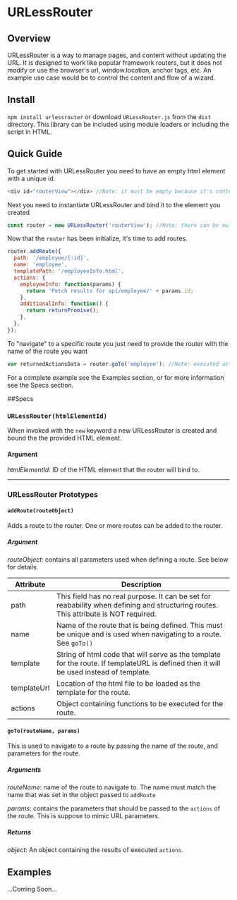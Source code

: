# URLessRouter

## Overview
URLessRouter is a way to manage pages, and content without updating the URL.  It is designed to work like popular framework routers, but it does not modify or use the browser's url, window.location, anchor tags, etc.  An example use case would be to control the content and flow of a wizard.

## Install

`npm install urlessrouter` or download `URLessRouter.js` from the `dist` directory.  This library can be included using module loaders or including the script in HTML.

## Quick Guide
To get started with URLessRouter you need to have an empty html element with a unique id.
```js
<div id="routerView"></div> //Note: it must be empty because it's contents will be replaced
```
Next you need to instantiate URLessRouter and bind it to the element you created
```js
const router = new URLessRouter('routerView'); //Note: there can be multiple routers per page, but they cannot be nested.
```
Now that the `router` has been initialize, it's time to add routes.
```js
router.addRoute({
  path: '/employee/{:id}',
  name: 'employee',
  templatePath: '/employeeInfo.html',
  actions: {
    employeeInfo: function(params) {
      return 'Fetch results for api/employee/' + params.id;
    },
    additionalInfo: function() {
      return returnPromise();
    },
  },
});
```
To "navigate" to a specific route you just need to provide the router with the name of the route you want
```js
var returnedActionsData = router.goTo('employee'); //Note: executed actions are returned from go();
```

For a complete example see the Examples section, or for more information see the Specs section.

##Specs

### `URLessRouter(htmlElementId)`

When invoked with the `new` keyword a new URLessRouter is created and bound the the provided HTML element.
  
#### Argument

*htmlElementId*: ID of the HTML element that the router will bind to.
  
***

###  URLessRouter Prototypes

#### `addRoute(routeObject)`

Adds a route to the router.  One or more routes can be added to the router.

##### Argument

*routeObject*: contains all parameters used when defining a route. See below for details.

| Attribute   | Description |
|-------------|-------------|
| path        | This field has no real purpose.  It can be set for reabability when defining and structuring routes. This attribute is NOT required.|
| name        | Name of the route that is being defined.  This must be unique and is used when navigating to a route. See `goTo()`|
| template    | String of html code that will serve as the template for the route. If templateURL is defined then it will be used instead of template.|
| templateUrl | Location of the html file to be loaded as the template for the route.|
| actions     | Object containing functions to be executed for the route.|

#### `goTo(routeName, params)`

This is used to navigate to a route by passing the name of the route, and parameters for the route.

##### Arguments

*routeName*: name of the route to navigate to.  The name must match the name that was set in the object passed to `addRoute`

*params*: contains the parameters that should be passed to the `actions` of the route. This is suppose to mimic URL parameters.

##### Returns

*object*: An object containing the results of executed `actions`.

## Examples
...Coming Soon...
